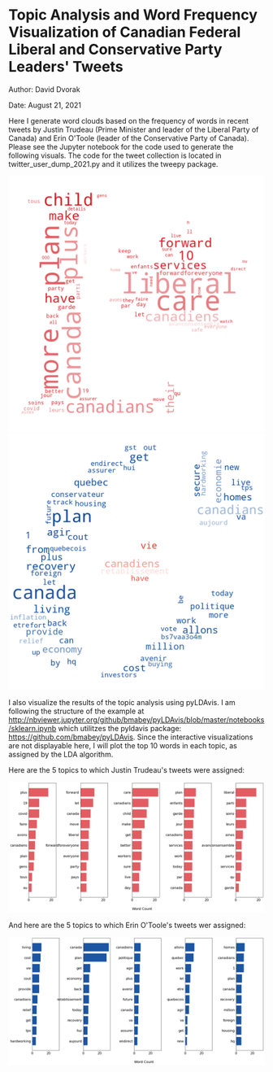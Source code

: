 # Topic Analysis and Word Frequency Visualization of Canadian Federal Liberal and Conservative Party Leaders' Tweets

Author: David Dvorak

Date: August 21, 2021

Here I generate word clouds based on the frequency of words in recent tweets by Justin Trudeau (Prime Minister and leader of the Liberal Party of Canada) and Erin O'Toole (leader of the Conservative Party of Canada). Please see the Jupyter notebook for the code used to generate the following visuals. The code for the tweet collection is located in twitter_user_dump_2021.py and it utilizes the tweepy package.

![Justin Trudeau Tweets](20210821_23-53-28_Justin_Trudeau_Tweets.png)
![Erin O'Toole Tweets](20210821_23-53-23_Erin_OToole_Tweets.png)

I also visualize the results of the topic analysis using pyLDAvis. I am following the structure of the example at http://nbviewer.jupyter.org/github/bmabey/pyLDAvis/blob/master/notebooks/sklearn.ipynb
which utilitzes the pyldavis package: https://github.com/bmabey/pyLDAvis. Since the interactive visualizations are not displayable here, I will plot the top 10 words in each topic, as assigned by the LDA algorithm.

Here are the 5 topics to which Justin Trudeau's tweets were assigned:

![Trudeau Tweet Topics](liberal_topic_top_words.png)

And here are the 5 topics to which Erin O'Toole's tweets wer assigned:

![O'Toole's Tweet Topics](conservative_topic_top_words.png)



